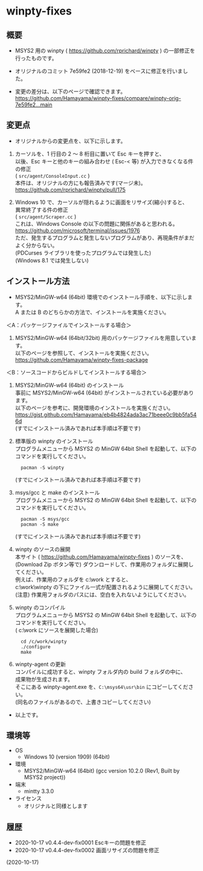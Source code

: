 # winpty-fixes

## 概要
- MSYS2 用の winpty ( https://github.com/rprichard/winpty ) の一部修正を行ったものです。

- オリジナルのコミット 7e59fe2 (2018-12-19) をベースに修正を行いました。

- 変更の差分は、以下のページで確認できます。  
  https://github.com/Hamayama/winpty-fixes/compare/winpty-orig-7e59fe2...main


## 変更点
- オリジナルからの変更点を、以下に示します。

1. カーソルを、1 行目の 2 ～ 8 桁目に置いて Esc キーを押すと、  
   以後、Esc キーと他のキーの組み合わせ ( Esc-< 等) が入力できなくなる件の修正  
   ( `src/agent/ConsoleInput.cc` )  
   本件は、オリジナルの方にも報告済みです(マージ未)。  
   https://github.com/rprichard/winpty/pull/175

2. Windows 10 で、カーソルが隠れるように画面をリサイズ(縮小)すると、  
   異常終了する件の修正  
   ( `src/agent/Scraper.cc` )  
   これは、Windows Console の以下の問題に関係があると思われる。  
   https://github.com/microsoft/terminal/issues/1976  
   ただ、発生するプログラムと発生しないプログラムがあり、再現条件がまだよく分からない。  
   (PDCurses ライブラリを使ったプログラムでは発生した)  
   (Windows 8.1 では発生しない)


## インストール方法
- MSYS2/MinGW-w64 (64bit) 環境でのインストール手順を、以下に示します。  
  A または B のどちらかの方法で、インストールを実施ください。

＜A：パッケージファイルでインストールする場合＞

1. MSYS2/MinGW-w64 (64bit/32bit) 用のパッケージファイルを用意しています。  
   以下のページを参照して、インストールを実施ください。  
   https://github.com/Hamayama/winpty-fixes-package

＜B：ソースコードからビルドしてインストールする場合＞

1. MSYS2/MinGW-w64 (64bit) のインストール  
   事前に MSYS2/MinGW-w64 (64bit) がインストールされている必要があります。  
   以下のページを参考に、開発環境のインストールを実施ください。  
   https://gist.github.com/Hamayama/eb4b4824ada3ac71beee0c9bb5fa546d  
   (すでにインストール済みであれば本手順は不要です)

2. 標準版の winpty のインストール  
   プログラムメニューから MSYS2 の MinGW 64bit Shell を起動して、以下のコマンドを実行してください。
   ```
     pacman -S winpty
   ```
   (すでにインストール済みであれば本手順は不要です)

3. msys/gcc と make のインストール  
   プログラムメニューから MSYS2 の MinGW 64bit Shell を起動して、以下のコマンドを実行してください。
   ```
     pacman -S msys/gcc
     pacman -S make
   ```
   (すでにインストール済みであれば本手順は不要です)

4. winpty のソースの展開  
   本サイト ( https://github.com/Hamayama/winpty-fixes ) のソースを、  
   (Download Zip ボタン等で) ダウンロードして、作業用のフォルダに展開してください。  
   例えば、作業用のフォルダを c:\work とすると、  
   c:\work\winpty の下にファイル一式が配置されるように展開してください。  
   (注意) 作業用フォルダのパスには、空白を入れないようにしてください。

5. winpty のコンパイル  
   プログラムメニューから MSYS2 の MinGW 64bit Shell を起動して、以下のコマンドを実行してください。  
   ( c:\work にソースを展開した場合)
   ```
     cd /c/work/winpty
     ./configure
     make
   ```

6. winpty-agent の更新  
   コンパイルに成功すると、winpty フォルダ内の build フォルダの中に、  
   成果物が生成されます。  
   そこにある winpty-agent.exe を、`C:\msys64\usr\bin` にコピーしてください。  
   (同名のファイルがあるので、上書きコピーしてください)

- 以上です。


## 環境等
- OS
  - Windows 10 (version 1909) (64bit)
- 環境
  - MSYS2/MinGW-w64 (64bit) (gcc version 10.2.0 (Rev1, Built by MSYS2 project))
- 端末
  - mintty 3.3.0
- ライセンス
  - オリジナルと同様とします

## 履歴
- 2020-10-17 v0.4.4-dev-fix0001 Escキーの問題を修正
- 2020-10-17 v0.4.4-dev-fix0002 画面リサイズの問題を修正


(2020-10-17)
